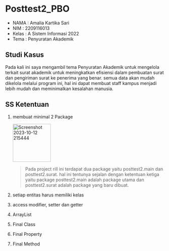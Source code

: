 # Posttest2_PBO
* NAMA  : Amalia Kartika Sari
* NIM   : 2209116013
* Kelas : A Sistem Informasi 2022
* Tema  : Penyuratan Akademik

## Studi Kasus
Pada kali ini saya mengambil tema Penyuratan Akademik untuk mengelola terkait surat akademik untuk meningkatkan efisiensi dalam pembuatan surat dan pengiriman surat ke penerima yang benar. semua data akan mudah dikelola melalui program ini, hal ini dapat membuat staff kampus menjadi lebih mudah dan meminimalkan kesalahan manusia.

## SS Ketentuan
1. membuat minimal 2 Package
   >
   <img width="120" alt="Screenshot 2023-10-12 215444" src="https://github.com/AmaliaKartika013/Posttest2_PBO/assets/147727344/1570fb53-15a4-4e5e-a1b6-ace0b1bf2347">
   
   > Pada project rill ini terdapat dua package yaitu posttest2.main dan posttest2.surat. hal ini tentunya sejalan dengan ketentuan ketiga yaitu package posttest2.main adalah package utama dan posttest2.surat adalah package yang baru dibuat.

3. setiap entitas harus memiliki kelas
4. access modifier, setter dan getter
5. ArrayList
6. Final Class
7. Final Property
8. Final Method
